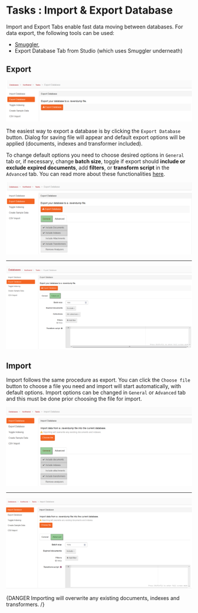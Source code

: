 ﻿# Tasks : Import & Export Database

Import and Export Tabs enable fast data moving between databases. For data export, the following tools can be used:

- [Smuggler](),
- Export Database Tab from Studio (which uses Smuggler underneath)

## Export

![Figure 1. Tasks. Import and Export Database Tab.](images/tasks-import_and_export_database_tab-1.png)

The easiest way to export a database is by clicking the `Export Database` button. Dialog for saving file will appear and default export options will be applied (documents, indexes and transformer included).

To change default options you need to choose desired options in `General` tab or, if necessary, change **batch size**, toggle if export should **include or exclude expired documents**, add **filters**, or **transform script** in the `Advanced` tab. You can read more about these functionalities [here]().

![Figure 2. Tasks. Export Database Tab. General Tab.](images/tasks-export_database_tab-general-2.png)

<hr />

![Figure 3. Tasks. Export Database Tab. Advanced Tab.](images/tasks-export_database_tab-advanced-3.png)

## Import

Import follows the same procedure as export. You can click the `Choose file` button to choose a file you need and import will start automatically, with default options. Import options can be changed in `General` or `Advanced` tab and this must be done prior choosing the file for import.

![Figure 4. Tasks. Import Database Tab. General Tab.](images/tasks-import_database_tab-general-4.png)

<hr />

![Figure 5. Tasks. Import Database Tab. Advanced Tab.](images/tasks-import_database_tab-advanced-5.png)

{DANGER Importing will overwrite any existing documents, indexes and transformers. /} 